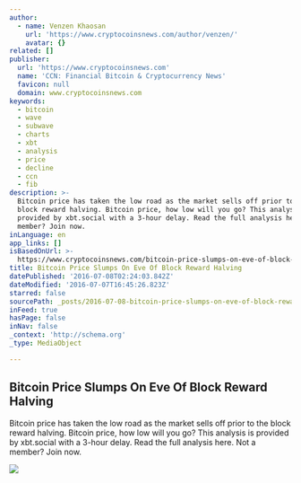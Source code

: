 ```yaml
---
author:
  - name: Venzen Khaosan
    url: 'https://www.cryptocoinsnews.com/author/venzen/'
    avatar: {}
related: []
publisher:
  url: 'https://www.cryptocoinsnews.com'
  name: 'CCN: Financial Bitcoin & Cryptocurrency News'
  favicon: null
  domain: www.cryptocoinsnews.com
keywords:
  - bitcoin
  - wave
  - subwave
  - charts
  - xbt
  - analysis
  - price
  - decline
  - ccn
  - fib
description: >-
  Bitcoin price has taken the low road as the market sells off prior to the
  block reward halving. Bitcoin price, how low will you go? This analysis is
  provided by xbt.social with a 3-hour delay. Read the full analysis here. Not a
  member? Join now.
inLanguage: en
app_links: []
isBasedOnUrl: >-
  https://www.cryptocoinsnews.com/bitcoin-price-slumps-on-eve-of-block-reward-halving/
title: Bitcoin Price Slumps On Eve Of Block Reward Halving
datePublished: '2016-07-08T02:24:03.842Z'
dateModified: '2016-07-07T16:45:26.823Z'
starred: false
sourcePath: _posts/2016-07-08-bitcoin-price-slumps-on-eve-of-block-reward-halving.md
inFeed: true
hasPage: false
inNav: false
_context: 'http://schema.org'
_type: MediaObject

---
```

<article style=""><h1>Bitcoin Price Slumps On Eve Of Block Reward Halving</h1><p>Bitcoin price has taken the low road as the market sells off prior to the block reward halving. Bitcoin price, how low will you go? This analysis is provided by xbt.social with a 3-hour delay. Read the full analysis here. Not a member? Join now.</p><img src="https://www.cryptocoinsnews.com/wp-content/uploads/2016/07/Selection_20160707_003.png" /></article>